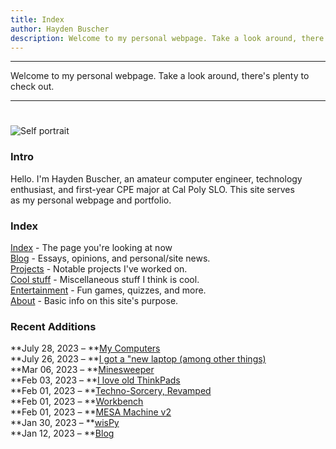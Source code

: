 ```yaml
---
title: Index
author: Hayden Buscher
description: Welcome to my personal webpage. Take a look around, there's plenty to check out.
---
```


<div class="border header">
<hr>
<p>Welcome to my personal webpage. Take a look around, there's plenty to check out.
</p>
<hr>
</div>

<div class="nowrap">
<img class="floatright "style="padding-top:25px;max-height:300px" src="img/selfportrait.jpg" alt="Self portrait"></div>

### Intro
Hello. I'm Hayden Buscher, an amateur computer engineer, technology  
enthusiast, and first-year CPE major at Cal Poly SLO. This site serves  
as my personal webpage and portfolio.

### Index
[Index](index.html) - The page you're looking at now  
[Blog](blog.html) - Essays, opinions, and personal/site news.  
[Projects](projects.html) - Notable projects I've worked on.  
[Cool stuff](coolstuff.html) - Miscellaneous stuff I think is cool.  
[Entertainment](entertainment.html) - Fun games, quizzes, and more.  
[About](about.html) - Basic info on this site's purpose.

### Recent Additions
**July 28, 2023 – **[My Computers](/coolstuff/computers.html)  
**July 26, 2023 – **[I got a "new laptop (among other things)](/blog/new-laptop.html)  
**Mar 06, 2023 – **[Minesweeper](/entertainment/mines.html)  
**Feb 03, 2023 – **[I love old ThinkPads](/blog/thinkpads.html)  
**Feb 01, 2023 – **[Techno-Sorcery, Revamped](/blog/revamp.html)  
**Feb 01, 2023 – **[Workbench](/projects/workbench.html)  
**Feb 01, 2023 – **[MESA Machine v2](/projects/mesamachine2.html)  
**Jan 30, 2023 – **[wisPy](/projects/wispy.html)  
**Jan 12, 2023 – **[Blog](blog.html)  
